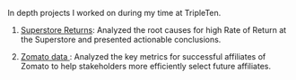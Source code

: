 In depth projects I worked on during my time at TripleTen.

1. [Superstore Returns](https://github.com/adamjmarcon/Data_Projects_TripleTen/tree/main/Superstore%20Returns): Analyzed the root causes for high Rate of Return at the Superstore and presented actionable conclusions.

2. [Zomato data ](https://github.com/adamjmarcon/Data_Projects_TripleTen/tree/main/Zomato%20data%20(1)): Analyzed the key metrics for successful affiliates of Zomato to help stakeholders more efficiently select future affiliates.

